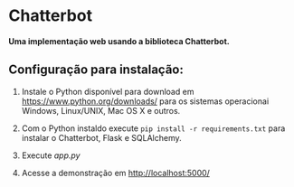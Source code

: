 # Chatterbot

#### Uma implementação web usando a biblioteca Chatterbot.

## Configuração para instalação:
 1. Instale o Python disponível para download em https://www.python.org/downloads/ para os sistemas operacionai  Windows, Linux/UNIX, Mac OS X e outros.

 2. Com o Python instaldo execute `pip install -r requirements.txt` para instalar o Chatterbot, Flask e SQLAlchemy.

 2. Execute *app.py*
 
 3. Acesse a demonstração em [http://localhost:5000/](http://localhost:5000/)
